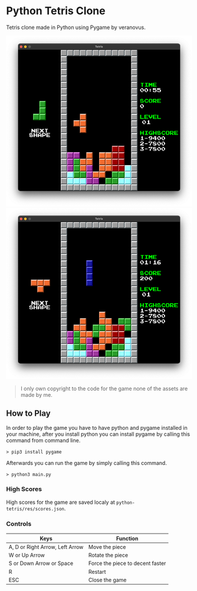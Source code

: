 # Python Tetris Clone

Tetris clone made in Python using Pygame by veranovus.

<img width="640" alt="python-tetris-0" src="res/git/python-tetris-0.png">
<img width="640" alt="python-tetris-1" src="res/git/python-tetris-1.png">

> I only own copyright to the code for the game none of the assets are made by me.

## How to Play

In order to play the game you have to have python and pygame installed in your machine, after you install python you can install pygame by calling this command from command line.
```shell
> pip3 install pygame
```
Afterwards you can run the game by simply calling this command.
```shell
> python3 main.py
```

### High Scores

High scores for the game are saved localy at `python-tetris/res/scores.json`.

### Controls

| Keys                            |    Function                     |
|---------------------------------|---------------------------------|
| A, D or Right Arrow, Left Arrow | Move the piece                  |
| W or Up Arrow                   | Rotate the piece                |
| S or Down Arrow or Space        | Force the piece to decent faster|
| R                               | Restart                         |
| ESC                             | Close the game                  |
